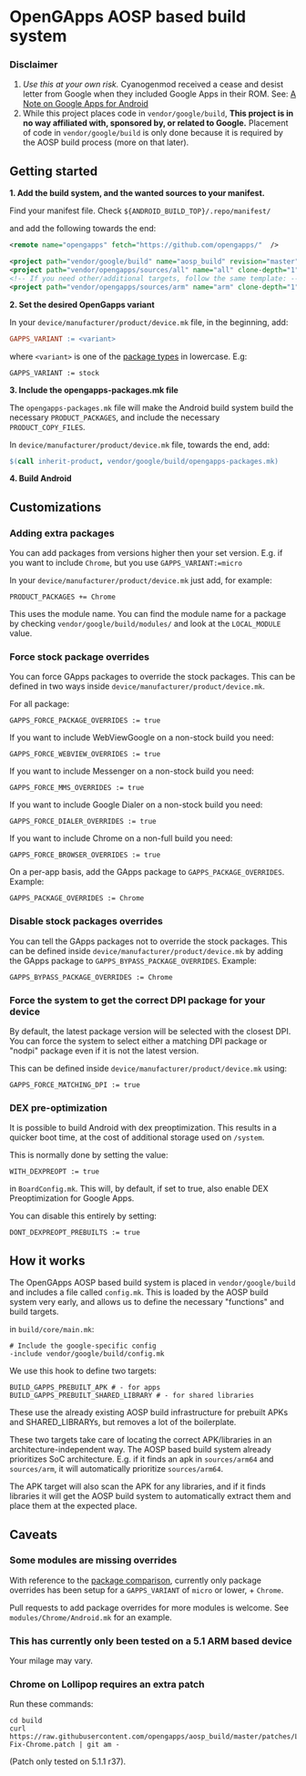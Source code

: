 # OpenGApps AOSP based build system

### Disclaimer
1. *Use this at your own risk.* Cyanogenmod received a cease and desist letter from Google when they included Google Apps in their ROM. See: [A Note on Google Apps for Android](http://android-developers.blogspot.com/2009/09/note-on-google-apps-for-android.html)
2. While this project places code in `vendor/google/build`, **This project is in no way affiliated with, sponsored by, or related to Google.** Placement of code in `vendor/google/build` is only done because it is required by the AOSP build process (more on that later).

## Getting started
**1. Add the build system, and the wanted sources to your manifest.**

Find your manifest file. Check `${ANDROID_BUILD_TOP}/.repo/manifest/`

and add the following towards the end:
```xml
<remote name="opengapps" fetch="https://github.com/opengapps/"  />

<project path="vendor/google/build" name="aosp_build" revision="master" remote="opengapps" />
<project path="vendor/opengapps/sources/all" name="all" clone-depth="1" revision="master" remote="opengapps" />
<!-- If you need other/additional targets, follow the same template: -->
<project path="vendor/opengapps/sources/arm" name="arm" clone-depth="1" revision="master" remote="opengapps" />
```

**2. Set the desired OpenGapps variant**

In your `device/manufacturer/product/device.mk` file, in the beginning, add:
```makefile
GAPPS_VARIANT := <variant>
```

where `<variant>` is one of the [package types](https://github.com/opengapps/opengapps/wiki/Package-Comparison) in lowercase. E.g:

```
GAPPS_VARIANT := stock
```

**3. Include the opengapps-packages.mk file**

The `opengapps-packages.mk` file will make the Android build system build the necessary `PRODUCT_PACKAGES`, and include the necessary `PRODUCT_COPY_FILES`.

In `device/manufacturer/product/device.mk` file, towards the end, add:
```makefile
$(call inherit-product, vendor/google/build/opengapps-packages.mk)
```

**4. Build Android**

## Customizations
### Adding extra packages
You can add packages from versions higher then your set version. E.g. if you want to include `Chrome`, but you use `GAPPS_VARIANT:=micro`

In your `device/manufacturer/product/device.mk` just add, for example:

```
PRODUCT_PACKAGES += Chrome
```

This uses the module name. You can find the module name for a package by checking `vendor/google/build/modules/` and look at the `LOCAL_MODULE` value.

### Force stock package overrides
You can force GApps packages to override the stock packages.
This can be defined in two ways inside `device/manufacturer/product/device.mk`.

For all package:

```
GAPPS_FORCE_PACKAGE_OVERRIDES := true
```

If you want to include WebViewGoogle on a non-stock build you need:

```
GAPPS_FORCE_WEBVIEW_OVERRIDES := true
```

If you want to include Messenger on a non-stock build you need:

```
GAPPS_FORCE_MMS_OVERRIDES := true
```

If you want to include Google Dialer on a non-stock build you need:

```
GAPPS_FORCE_DIALER_OVERRIDES := true
```

If you want to include Chrome on a non-full build you need:

```
GAPPS_FORCE_BROWSER_OVERRIDES := true
```

On a per-app basis, add the GApps package to `GAPPS_PACKAGE_OVERRIDES`.
Example:

```
GAPPS_PACKAGE_OVERRIDES := Chrome
```

### Disable stock packages overrides
You can tell the GApps packages not to override the stock packages.
This can be defined inside `device/manufacturer/product/device.mk` by adding the GApps package to `GAPPS_BYPASS_PACKAGE_OVERRIDES`.
Example:

```
GAPPS_BYPASS_PACKAGE_OVERRIDES := Chrome
```

### Force the system to get the correct DPI package for your device
By default, the latest package version will be selected with the closest DPI.
You can force the system to select either a matching DPI package or "nodpi" package even if it is not the latest version.

This can be defined inside `device/manufacturer/product/device.mk` using:

```
GAPPS_FORCE_MATCHING_DPI := true
```

### DEX pre-optimization
It is possible to build Android with dex preoptimization. This results in a quicker boot time, at the cost of additional storage used on `/system`.

This is normally done by setting the value:
```
WITH_DEXPREOPT := true
```

in `BoardConfig.mk`. This will, by default, if set to true, also enable DEX Preoptimization for Google Apps.

You can disable this entirely by setting:
```
DONT_DEXPREOPT_PREBUILTS := true
```

## How it works
The OpenGApps AOSP based build system is placed in `vendor/google/build` and includes a file called `config.mk`. This is loaded by the AOSP build system very early, and allows us to define the necessary "functions" and build targets.

in `build/core/main.mk`:
```
# Include the google-specific config
-include vendor/google/build/config.mk
```

We use this hook to define two targets:
```
BUILD_GAPPS_PREBUILT_APK # - for apps
BUILD_GAPPS_PREBUILT_SHARED_LIBRARY # - for shared libraries
```

These use the already existing AOSP build infrastructure for prebuilt APKs and SHARED_LIBRARYs, but removes a lot of the boilerplate.

These two targets take care of locating the correct APK/libraries in an architecture-independent way. The AOSP based build system already prioritizes SoC architecture. E.g. if it finds an apk in `sources/arm64` and `sources/arm`, it will automatically prioritize `sources/arm64`.

The APK target will also scan the APK for any libraries, and if it finds libraries it will get the AOSP build system to automatically extract them and place them at the expected place.

## Caveats
### Some modules are missing overrides
With reference to the [package comparison](https://github.com/opengapps/opengapps/wiki/Package-Comparison), currently only package overrides has been setup for a `GAPPS_VARIANT` of `micro` or lower, + `Chrome`.

Pull requests to add package overrides for more modules is welcome. See `modules/Chrome/Android.mk` for an example.

### This has currently only been tested on a 5.1 ARM based device
Your milage may vary.

### Chrome on Lollipop requires an extra patch
Run these commands:
```
cd build
curl https://raw.githubusercontent.com/opengapps/aosp_build/master/patches/Lollipop/0001-Fix-Chrome.patch | git am -
```

(Patch only tested on 5.1.1 r37).
